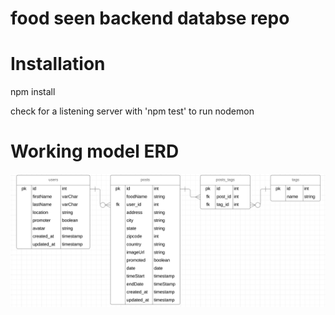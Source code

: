 # food seen backend databse repo


# Installation 
npm install

check for a listening server with 'npm test' to run nodemon

# Working model ERD
![image](./erd_food_spot_v2.png)
